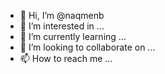 - 👋 Hi, I’m @naqmenb
- 👀 I’m interested in ...
- 🌱 I’m currently learning ...
- 💞️ I’m looking to collaborate on ...
- 📫 How to reach me ...

<!---
naqmenb/naqmenb is a ✨ special ✨ repository because its `README.md` (this file) appears on your GitHub profile.
You can click the Preview link to take a look at your changes.
--->
